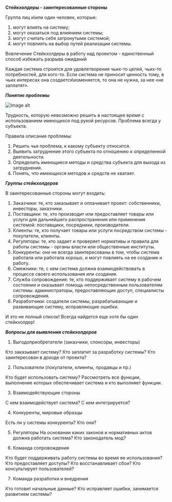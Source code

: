 ﻿**Стейкхолдеры - заинтересованные стороны**

Группа лиц и\или один человек, которые:
1. могут влиять на систему;
2. могут оказаться под влиянием системы;
3. могут считать себя затронутыми системой;
4. могут повлиять на выбор путей реализации системы.

Вовлечение Стейкхолдеры в работу над проектом - единственный способ избежать
разрыва ожиданий


Каждая система строится для удовлетворения чьих-то целей, чьих-то потребностей, для
кого-то. Если система не приносит ценность тому, в чьих интересах она
создается\изменяется, то она не нужна, за нее «не заплатят».


***Понятие проблемы***


![Image alt](https://github.com/dmatwe/projects/blob/main/OTUS_BD/tarantool/png/s1.png)

Трудность, которую невозможно решить в настоящее время с использованием имеющихся под
рукой ресурсов.
Проблема всегда у субъекта.

Правила описания проблемы:

1. Решить чья проблема, к какому субъекту
относится.
2. Выявить затруднение этого субъекта по
отношению к определенной деятельности.
3. Определить имеющиеся методы и средства
субъекта для выхода из затруднения.
4. Понять, что имеющихся методов и средств не
хватает.

***Группы стейкхолдеров***

В заинтересованные стороны могут входить:

1. Заказчики: те, кто заказывает и оплачивает проект: собственники, инвесторы,
заказчики.
2. Поставщики: те, кто производит или предоставляет товары или услуги для
дальнейшего распространения или применения системой: поставщики, посредники,
производители.
3. Клиенты: те, кто получает товары или услуги посредством системы - покупатели,
клиенты.
4. Регуляторы: те, кто задает и проверяет нормативы и правила для работы системы -
органы власти или общественные институты.
5. Конкуренты: они не всегда заинтересованы в том, чтобы система работала или
работала хорошо, и могут повлиять на ее создание и работу.
6. Смежники: те, с кем система должна взаимодействовать в процессе своего
использования или создания.
7. Служба сопровождения: те, кто поддерживает систему в рабочем состоянии и
оказывает помощь непосредственным пользователям системы: администраторы,
предоставляющие доступ, специалисты сопровождения.
8. Разработчики: создатели системы, разрабатывающие и развивающие систему,
исправляющие ошибки.

И это не полный список! Всегда найдется еще хотя бы один стейкхолдер!


***Вопросы для выявления стейкхолдеров***

1. Выгодоприобретатели (заказчики, спонсоры, инвесторы)

Кто заказывает систему? Кто заплатит за разработку системы? Кто
заинтересован в доходе от проекта?

2. Пользователи (покупатели, клиенты, продавцы и пр.)

Кто будет использовать систему? Рассмотреть все функции, выполнение
которых обеспечивает система и кто выполняет функции.

3. Взаимодействующие стороны

С кем взаимодействует система? С кем интегрируется?

4. Конкуренты, мировые образцы

Есть ли у системы конкуренты? Кто они?

5. Регуляторы 
На основании каких законов и нормативных актов должна работать система? Кто законодатель мод?

6. Команда сопровождения

Кто будет поддерживать работу системы во время ее использования? Кто
предоставляет доступы? Кто восстанавливает сбои? Кто консультирует
пользователей?

7. Команда разработки и внедрения

Кто готовит начальные данные? Кто исправляет ошибки, занимается
развитием системы?